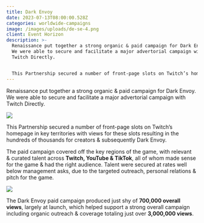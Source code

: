 ```yaml
---
title: Dark Envoy
date: 2023-07-13T08:00:00.528Z
categories: worldwide-campaigns
image: /images/uploads/de-se-4.png
client: Event Horizon
description: >-
  Renaissance put together a strong organic & paid campaign for Dark Envoy.
  We were able to secure and facilitate a major advertorial campaign with
  Twitch Directly. ​


  This Partnership secured a number of front-page slots on Twitch’s homepage in key territories with views for these slots resulting in the hundreds of thousands for creators & subsequently Dark Envoy.​
---
```

Renaissance put together a strong organic & paid campaign for Dark Envoy. We were able to secure and facilitate a major advertorial campaign with Twitch Directly. ​

![](/images/uploads/de-se-2.png)

This Partnership secured a number of front-page slots on Twitch’s homepage in key territories with views for these slots resulting in the hundreds of thousands for creators & subsequently Dark Envoy.​

​The paid campaign covered off the key regions of the game, with relevant & curated talent across **Twitch, YouTube & TikTok**, all of whom made sense for the game & had the right audience. Talent were secured at rates well below management asks, due to the targeted outreach, personal relations & pitch for the game. ​

![](/images/uploads/de-cs-1.png)



The Dark Envoy paid campaign produced just shy of **700,000 overall views**, largely at launch, which helped support a strong overall campaign including organic outreach & coverage totaling just over **3,000,000 views**.